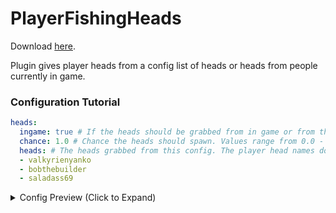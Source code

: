 # PlayerFishingHeads

Download [here](https://github.com/valkyrienyanko/PlayerFishingHeads/releases).

Plugin gives player heads from a config list of heads or heads from people currently in game.

### Configuration Tutorial

```yml
heads:
  ingame: true # If the heads should be grabbed from in game or from the config.
  chance: 1.0 # Chance the heads should spawn. Values range from 0.0 - 1.0. (0% - 100%)
  heads: # The heads grabbed from this config. The player head names don't have to be from people who have previously joined your server.
  - valkyrienyanko
  - bobthebuilder
  - saladass69
```

<details><summary>Config Preview (Click to Expand)</summary>
<p>

#### heads.yml

```yml
heads:
  ingame: true
  chance: 1.0
  heads:
  - valkyrienyanko
  - bobthebuilder
  - saladass69
```
</p>
</details>
